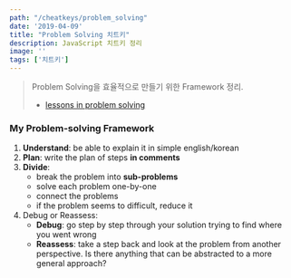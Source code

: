 ```yaml
---
path: "/cheatkeys/problem_solving"
date: '2019-04-09'
title: "Problem Solving 치트키"
description: JavaScript 치트키 정리
image: ''
tags: ['치트키']
---
```

> Problem Solving을 효율적으로 만들기 위한 Framework 정리.
> - [lessons in problem solving](https://medium.freecodecamp.org/how-to-think-like-a-programmer-lessons-in-problem-solving-d1d8bf1de7d2)

### My Problem-solving Framework
1. __Understand__: be able to explain it in simple english/korean
2. __Plan__: write the plan of steps __in comments__
3. __Divide__:
    - break the problem into __sub-problems__
    - solve each problem one-by-one
    - connect the problems
    - if the problem seems to difficult, reduce it
4. Debug or Reassess:
    - __Debug__: go step by step through your solution trying to find where you went wrong
    - __Reassess__: take a step back and look at the problem from another perspective. Is there anything that can be abstracted to a more general approach?